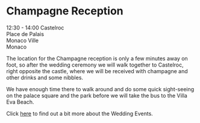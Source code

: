 # Champagne Reception

12:30 - 14:00 Castelroc  
Place de Palais  
Monaco Ville  
Monaco

The location for the Champagne reception is only a few minutes away on foot, so after the wedding ceremony we will walk together to Castelroc, right opposite the castle, where we will be received with champagne and other drinks and some nibbles.

We have enough time there to walk around and do some quick sight-seeing on the palace square and the park before we will take the bus to the Villa Eva Beach.

Click [here](/en/events) to find out a bit more about the Wedding Events.
